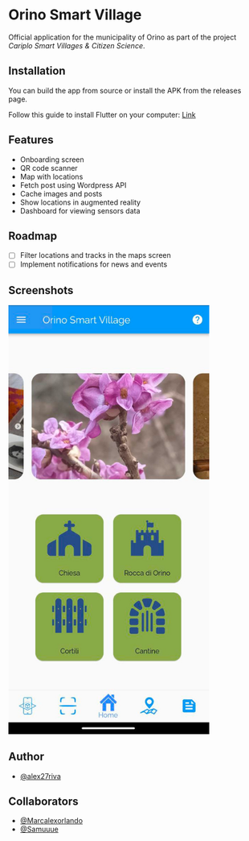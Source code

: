 # Orino Smart Village

Official application for the municipality of Orino as part of the project _Cariplo Smart Villages & Citizen Science_.

## Installation

You can build the app from source or install the APK from the releases page.

Follow this guide to install Flutter on your computer: [Link](https://docs.flutter.dev/get-started/install)

## Features
- Onboarding screen
- QR code scanner
- Map with locations
- Fetch post using Wordpress API
- Cache images and posts
- Show locations in augmented reality
- Dashboard for viewing sensors data

## Roadmap
- [ ] Filter locations and tracks in the maps screen
- [ ] Implement notifications for news and events

## Screenshots
<img alt="Main screen of the app" src=".github/app-home.jpg" width="400"/>

## Author
- [@alex27riva](https://www.github.com/alex27riva)

## Collaborators
- [@Marcalexorlando](https://github.com/Marcalexorlando)
- [@Samuuue](https://github.com/Samuuue)
